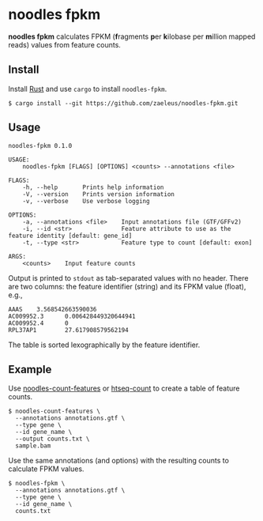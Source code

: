 # noodles fpkm

**noodles fpkm** calculates FPKM (**f**ragments **p**er **k**ilobase per
**m**illion mapped reads) values from feature counts.

## Install

Install [Rust] and use `cargo` to install `noodles-fpkm`.

```
$ cargo install --git https://github.com/zaeleus/noodles-fpkm.git
```

[Rust]: https://www.rust-lang.org/tools/install

## Usage

```
noodles-fpkm 0.1.0

USAGE:
    noodles-fpkm [FLAGS] [OPTIONS] <counts> --annotations <file>

FLAGS:
    -h, --help       Prints help information
    -V, --version    Prints version information
    -v, --verbose    Use verbose logging

OPTIONS:
    -a, --annotations <file>    Input annotations file (GTF/GFFv2)
    -i, --id <str>              Feature attribute to use as the feature identity [default: gene_id]
    -t, --type <str>            Feature type to count [default: exon]

ARGS:
    <counts>    Input feature counts
```

Output is printed to `stdout` as tab-separated values with no header. There are
two columns: the feature identifier (string) and its FPKM value (float), e.g.,

```
AAAS    3.568542663590036
AC009952.3      0.006428449320644941
AC009952.4      0
RPL37AP1        27.617908579562194
```

The table is sorted lexographically by the feature identifier.

## Example

Use [noodles-count-features] or [htseq-count] to create a table of feature
counts.

```
$ noodles-count-features \
  --annotations annotations.gtf \
  --type gene \
  --id gene_name \
  --output counts.txt \
  sample.bam
```

Use the same annotations (and options) with the resulting counts to calculate
FPKM values.

```
$ noodles-fpkm \
  --annotations annotations.gtf \
  --type gene \
  --id gene_name \
  counts.txt
```

[noodles-count-features]: https://github.com/zaeleus/noodles-count-features
[htseq-count]: https://htseq.readthedocs.io/en/release_0.11.1/count.html
